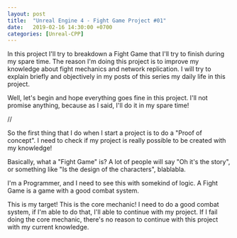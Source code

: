 ```yaml
---
layout: post
title:  "Unreal Engine 4 - Fight Game Project #01"
date:   2019-02-16 14:30:00 +0700
categories: [Unreal-CPP]
---
```

In this project I'll try to breakdown a Fight Game that I'll try to finish during my spare time.
The reason I'm doing this project is to improve my knowledge about fight mechanics and network replication.
I will try to explain briefly and objectively in my posts of this series my daily life in this project.

Well, let's begin and hope everything goes fine in this project.
I'll not promise anything, because as I said, I'll do it in my spare time!

//

So the first thing that I do when I start a project is to do a "Proof of concept".
I need to check if my project is really possible to be created with my knowledge!

Basically, what a "Fight Game" is? A lot of people will say "Oh it's the story",
or something like "Is the design of the characters", blablabla.

I'm a Programmer, and I need to see this with somekind of logic.
A Fight Game is a game with a good combat system.

This is my target! This is the core mechanic!
I need to do a good combat system, if I'm able to do that, I'll able to continue with my project.
If I fail doing the core mechanic, there's no reason to continue with this project with my current knowledge.